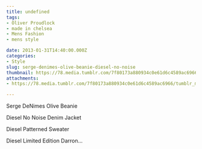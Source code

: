 ```yaml
---
title: undefined
tags:
- Oliver Proudlock
- made in chelsea
- Mens Fashion
- mens style

date: 2013-01-31T14:40:00.000Z
categories:
- Style
slug: serge-denimes-olive-beanie-diesel-no-noise
thumbnail: https://78.media.tumblr.com/7f80173a880934c0e61d6c4589ac6966/tumblr_mhhvg75Gz21rhrm24o1_r1_540.jpg
attachments:
- https://78.media.tumblr.com/7f80173a880934c0e61d6c4589ac6966/tumblr_mhhvg75Gz21rhrm24o1_r1_1280.jpg

---
```


Serge DeNimes Olive Beanie 

  Diesel No Noise Denim Jacket 

  Diesel Patterned Sweater 

  Diesel Limited Edition Darron...
